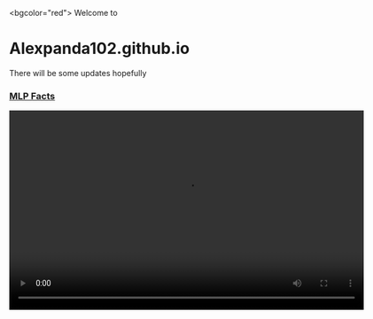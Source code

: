 <bgcolor="red">
Welcome to 
# Alexpanda102.github.io

There will be some updates hopefully<br>

<h3><a href="https://alexpanda102.github.io/facts/">MLP Facts</a></h3>

<video width="640" height="360" controls>
  <source src="https://yeetyourfiles.lol/file/4efbdc42/Pizza%20Bean%20%20Season%202%20Episode%2049%20%20Mr%20Bean%20Official%20Cartoon.mp4" type="video/mp4">
</video>
